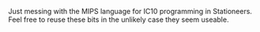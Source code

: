 Just messing with the MIPS language for IC10 programming in Stationeers.
Feel free to reuse these bits in the unlikely case they seem useable.

